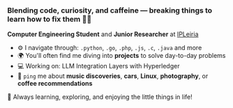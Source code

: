 ### Blending code, curiosity, and caffeine — breaking things to learn how to fix them 🔧💡

**Computer Engineering Student** and  **Junior Researcher** at [IPLeiria](https://www.ipleiria.pt)

- ⚙️ I navigate through: `.python`, `.go`, `.php`, `.js`, `.c`, `.java` and more
- 🌍 You'll often find me diving into **projects** to solve day-to-day problems
- 💻 Working on: LLM Integration Layers with Hyperledger
- 💬 `ping` me about **music discoveries**, **cars**, **Linux**, **photography**, or **coffee recommendations**

🦆 Always learning, exploring, and enjoying the little things in life!
